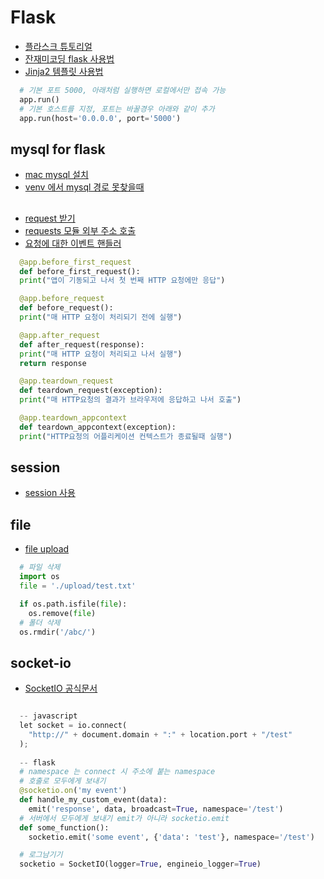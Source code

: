 # Flask

* [플라스크 튜토리얼](https://flask-docs-kr.readthedocs.io/ko/latest/)
* [잔재미코딩 flask 사용법](https://www.fun-coding.org/flask_basic-2.html)
* [Jinja2 템플릿 사용법](http://hleecaster.com/flask-jinja2/)
```python
  # 기본 포트 5000, 아래처럼 실행하면 로컬에서만 접속 가능
  app.run()
  # 기본 호스트를 지정, 포트는 바꿀경우 아래와 같이 추가
  app.run(host='0.0.0.0', port='5000')
```
## mysql for flask
* [mac mysql 설치](https://stackoverflow.com/questions/15314791/django-error-vertualenv-environmenterror-mysql-config-not-found)
* [venv 에서 mysql 경로 못찾을때](https://stackoverflow.com/questions/15314791/django-error-vertualenv-environmenterror-mysql-config-not-found)

## 
* [request 받기](https://stackoverrun.com/ko/q/11370200)
* [requests 모듈 외부 주소 호출](https://m.blog.naver.com/wideeyed/221586482884)
* [요청에 대한 이벤트 핸들러](https://blusky10.tistory.com/243)
```python
  @app.before_first_request
  def before_first_request():
  print("앱이 기동되고 나서 첫 번째 HTTP 요청에만 응답")

  @app.before_request
  def before_request():
  print("매 HTTP 요청이 처리되기 전에 실행")

  @app.after_request
  def after_request(response):
  print("매 HTTP 요청이 처리되고 나서 실행")
  return response

  @app.teardown_request
  def teardown_request(exception):
  print("매 HTTP요청의 결과가 브라우저에 응답하고 나서 호출")

  @app.teardown_appcontext
  def teardown_appcontext(exception):
  print("HTTP요청의 어플리케이션 컨텍스트가 종료될때 실행")
```

## session
* [session 사용](https://riptutorial.com/ko/flask/example/9236/%EB%B3%B4%EA%B8%B0-%EB%82%B4%EC%97%90%EC%84%9C-%EC%84%B8%EC%85%98-%EA%B0%9D%EC%B2%B4-%EC%82%AC%EC%9A%A9)

## file
* [file upload](https://velog.io/@kho5420/Flask-%ED%8C%8C%EC%9D%BC-%EC%97%85%EB%A1%9C%EB%93%9C-File-Upload%ED%95%98%EA%B8%B0)
```python
  # 파일 삭제
  import os
  file = './upload/test.txt'

  if os.path.isfile(file):
    os.remove(file)
  # 폴더 삭제
  os.rmdir('/abc/')
```


## socket-io
* [SocketIO 공식문서](https://flask-socketio.readthedocs.io/en/latest/getting_started.html)
```python

  -- javascript
  let socket = io.connect(
    "http://" + document.domain + ":" + location.port + "/test"
  );
  
  -- flask
  # namespace 는 connect 시 주소에 붙는 namespace 
  # 호출로 모두에게 보내기
  @socketio.on('my event')
  def handle_my_custom_event(data):
    emit('response', data, broadcast=True, namespace='/test')
  # 서버에서 모두에게 보내기 emit가 아니라 socketio.emit
  def some_function():
    socketio.emit('some event', {'data': 'test'}, namespace='/test')
```
```python
  # 로그남기기
  socketio = SocketIO(logger=True, engineio_logger=True)
```

